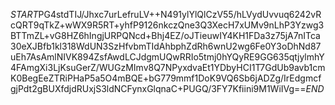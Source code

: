 $START$PG4stdTIJ/Jhxc7urLefruLV++N491ylYlQlCzV55/hLVydUvvuq6242vRcQRT9qTkZ+wWX9R5RT+yhfP9126nkczQne3Q3XecH7xUMv9nLhP3Yzwg3BTTmZL+vG8HZ6hIngjURPQNcd+Bhj4EZ/oJTieuwIY4KH1FDa3z75jA7nITca30eXJBfb1kl318WdUN3SzHfvbmTIdAhbphZdRh6wnU2wg6Fe0Y3oDhNd87uEh7AsAmlNIVK894ZsfAwdLCJdgmUQwRRIo5tmj0hYQyRE9GG635qtjylmhY4FAmgXi3LjKsuGerZ/WUGzMImv8Q7NPyxdvaEt1YDbyHCI1T7GdUb9avb1cmK0BegEeZTRiPHaP5a5O4mBQE+bG779mmf1DoK9VQ6Sb6jADZg/IrEdgmcfgjPdt2gBUXfdjdRUxjS3ldNCFynxGlqnaC+PUGQ/3FY7Kfiini9M1WiIVg==$END$